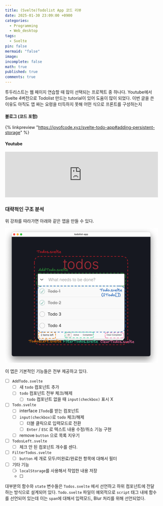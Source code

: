 ```yaml
---
title: (Svelte)Todolist App 코드 리뷰
date: 2025-01-30 23:09:00 +0900
categories:
  - Programming
  - Web_desktop
tags:
  - Svelte
pin: false
mermaid: "false"
image: 
incomplete: false
math: true
published: true
comments: true
---
```

투두리스트는 웹 페이지 연습할 때 많이 선택되는 프로젝트 중 하나다. Youtube에서 Svelte 4버전으로 Todolist 만드는 tutorial이 있어 도움이 많이 되었다. 이번 글을 쓴 이유도 아직도 앱 짜는 요령을 터득하지 못해 어떤 식으로 프론트를 구성하는지 

#### 블로그 (코드 포함)
{% linkpreview "https://joyofcode.xyz/svelte-todo-app#adding-persistent-storage" %}

#### Youtube 
<iframe width="100%" height="calc(100vw * 9/16) "src="https://www.youtube.com/embed/cQYLPhBmqG8?si=zccTtgxkeSMb0Agt" title="YouTube video player" frameborder="0" allow="accelerometer; autoplay; clipboard-write; encrypted-media; gyroscope; picture-in-picture; web-share" referrerpolicy="strict-origin-when-cross-origin" allowfullscreen></iframe>

### 대략적인 구조 분석
위 강좌를 따라가면 아래와 같은 앱을 만들 수 있다. 

![](/assets/img/res/Pasted%20image%2020250131000300.png)

이 앱은 기본적인 기능들은 전부 제공하고 있다.
- [ ] `AddTodo.svelte`
	- [ ] 새 `todo` 컴포넌트 추가
	- [ ] `todo` 컴포넌트 전부 체크/해제
		- [ ] `todo` 컴포넌트 없을 때 `input(checkbox)` 표시 X
- [ ] `Todo.svelte`
	- [ ] interface `ITodo`를 받는 컴포넌트
	- [ ] `input(checkbox)`로 `todo` 체크/해제
		- [ ] 더블 클릭으로 입력모드로 전환 
		- [ ] `Enter` / `ESC` 로 텍스트 내용 수정/취소 기능 구현
	- [ ] remove `button` 으로 목록 지우기
- [ ] `TodosLeft.svelte`
	- [ ] 체크 안 된 컴포넌트 개수를 센다.
- [ ] `FilterTodos.svelte`
	- [ ] `button` 세 개로 모두/미완료/완료한 항목에 대해서 필터
 - [ ] 기타 기능
	 - [ ] `localStorage`를 사용해서 작업한 내용 저장
	 - [ ] 
대부분의 함수와 `state` 변수들은 `Todos.svelte` 에서 선언하고 하위 컴포넌트에 전달하는 방식으로 설계되어 있다. `Todo.svelte` 파일이 예외적으로 `script` 태그 내에 함수를 선언되어 있는데 이는 `span`에 대해서 입력모드, Blur 처리를 위해 선언되었다.

